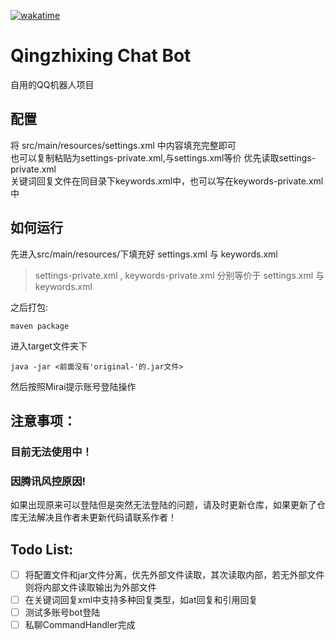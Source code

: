 [![wakatime](https://wakatime.com/badge/user/cd8731d7-2366-4da2-8032-5bb5ad0d3122/project/01444e6f-4980-485c-9960-5a46ecb4e6d5.svg)](https://wakatime.com/badge/user/cd8731d7-2366-4da2-8032-5bb5ad0d3122/project/01444e6f-4980-485c-9960-5a46ecb4e6d5)

# Qingzhixing Chat Bot

自用的QQ机器人项目

## 配置

将 src/main/resources/settings.xml 中内容填充完整即可  
也可以复制粘贴为settings-private.xml,与settings.xml等价 优先读取settings-private.xml  
关键词回复文件在同目录下keywords.xml中，也可以写在keywords-private.xml中

## 如何运行

先进入src/main/resources/下填充好 settings.xml 与 keywords.xml
> settings-private.xml , keywords-private.xml 分别等价于 settings.xml 与 keywords.xml

之后打包:

```shell
maven package
```

进入target文件夹下

```shell
java -jar <前面没有'original-'的.jar文件>
```

然后按照Mirai提示账号登陆操作

## 注意事项：

### 目前无法使用中！

### 因腾讯风控原因!

如果出现原来可以登陆但是突然无法登陆的问题，请及时更新仓库，如果更新了仓库无法解决且作者未更新代码请联系作者！

## Todo List:

- [ ] 将配置文件和jar文件分离，优先外部文件读取，其次读取内部，若无外部文件则将内部文件读取输出为外部文件
- [ ] 在关键词回复xml中支持多种回复类型，如at回复和引用回复
- [ ] 测试多账号bot登陆
- [ ] 私聊CommandHandler完成